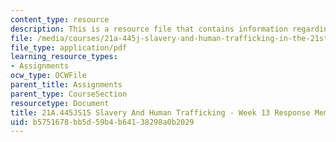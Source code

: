 ```yaml
---
content_type: resource
description: This is a resource file that contains information regarding week 13 memo.
file: /media/courses/21a-445j-slavery-and-human-trafficking-in-the-21st-century-spring-2015/b5751678bb5d59b4b64138298a0b2029_MIT21A_445JS15_Week13memo.pdf
file_type: application/pdf
learning_resource_types:
- Assignments
ocw_type: OCWFile
parent_title: Assignments
parent_type: CourseSection
resourcetype: Document
title: 21A.445JS15 Slavery And Human Trafficking - Week 13 Response Memo
uid: b5751678-bb5d-59b4-b641-38298a0b2029
---
```

